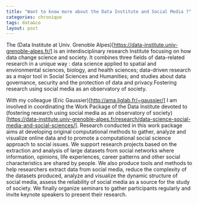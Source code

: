 ```yaml
---
title: "Want to know more about the Data Institute and Social Media ?"
categories: chronique
tags: data&co
layout: post
---
```


The (Data Institute at Univ. Grenoble Alpes)[https://data-institute.univ-grenoble-alpes.fr/] is an interdisciplinary research Institute focusing on how data change science and society. It combines three fields of data-related research in a unique way : data science applied to spatial and environmental sciences, biology, and health sciences; data-driven research as a major tool in Social Sciences and Humanities; and studies about data governance, security and the protection of data and privacy.Fostering research using social media as an observatory of society.

With my colleague (Eric Gaussier)[http://ama.liglab.fr/~gaussier/] I am involved in coordinating the Work Package of the Data Institute devoted to (fostering research using social media as an observatory of society)[https://data-institute.univ-grenoble-alpes.fr/research/data-science-social-media-and-social-sciences/].
Research conducted in this work package aims at developing original computational methods to gather, analyze and visualize online data and to promote a computational social science approach to social issues. We support research projects based on the extraction and analysis of large datasets from social networks where information, opinions, life experiences, career patterns and other social characteristics are shared by people. We also produce tools and methods to help researchers extract data from social media, reduce the complexity of the datasets produced, analyze and visualize the dynamic structure of social media, assess the reliability of social media as a source for the study of society. We finally organize seminars to gather participants regularly and invite keynote speakers to present their research.
